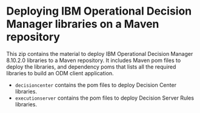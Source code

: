 # Deploying IBM Operational Decision Manager libraries on a Maven repository

This zip contains the material to deploy IBM Operational Decision Manager 8.10.2.0 libraries to a Maven repository. 
It includes Maven pom files to deploy the libraries, and dependency poms that lists all the required libraries to build
an ODM client application. 

- `decisioncenter` contains the pom files to deploy Decision Center libraries.
- `executionserver` contains the pom files to deploy Decision Server Rules libraries.
